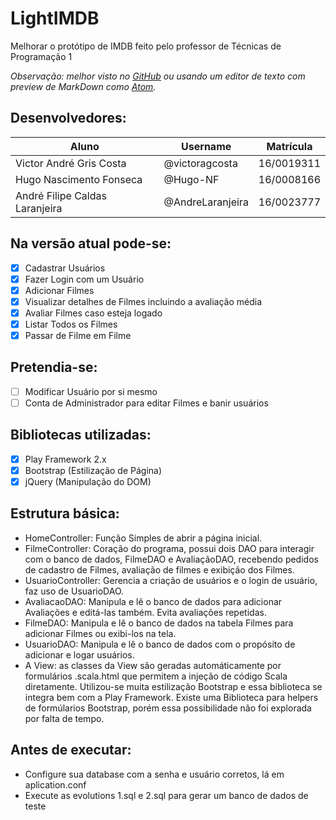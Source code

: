 # LightIMDB
Melhorar o protótipo de IMDB feito pelo professor de Técnicas de Programação 1

_Observação: melhor visto no [GitHub](https://github.com/victoragcosta/TP1-GoL) ou usando um editor de texto com preview de MarkDown como [Atom](https://atom.io/)._

## Desenvolvedores:
Aluno | Username | Matrícula
------|----------|----------
Victor André Gris Costa | @victoragcosta | 16/0019311
Hugo Nascimento Fonseca | @Hugo-NF | 16/0008166
André Filipe Caldas Laranjeira | @AndreLaranjeira | 16/0023777

## Na versão atual pode-se:
* [x] Cadastrar Usuários
* [x] Fazer Login com um Usuário
* [x] Adicionar Filmes
* [x] Visualizar detalhes de Filmes incluindo a avaliação média
* [x] Avaliar Filmes caso esteja logado
* [x] Listar Todos os Filmes
* [x] Passar de Filme em Filme

## Pretendia-se:
* [ ] Modificar Usuário por si mesmo
* [ ] Conta de Administrador para editar Filmes e banir usuários

## Bibliotecas utilizadas:
* [x] Play Framework 2.x
* [x] Bootstrap (Estilização de Página)
* [x] jQuery (Manipulação do DOM)

## Estrutura básica:
* HomeController:
  Função Simples de abrir a página inicial.
* FilmeController: Coração do programa, possui dois DAO para interagir com o banco de dados, FilmeDAO e AvaliaçãoDAO, recebendo pedidos de cadastro de Filmes, avaliação de filmes e exibição dos Filmes.
* UsuarioController: Gerencia a criação de usuários e o login de usuário, faz uso de UsuarioDAO.
* AvaliacaoDAO: Manipula e lê o banco de dados para adicionar Avaliações e editá-las também. Evita avaliações repetidas.
* FilmeDAO: Manipula e lê o banco de dados na tabela Filmes para adicionar Filmes ou exibi-los na tela.
* UsuarioDAO: Manipula e lê o banco de dados com o propósito de adicionar e logar usuários.
* A View: as classes da View são geradas automáticamente por formulários .scala.html que permitem a injeção de código Scala diretamente. Utilizou-se muita estilização Bootstrap e essa biblioteca se integra bem com a Play Framework. Existe uma Biblioteca para helpers de formúlarios Bootstrap, porém essa possibilidade não foi explorada por falta de tempo.

## Antes de executar:
* Configure sua database com a senha e usuário corretos, lá em aplication.conf
* Execute as evolutions 1.sql e 2.sql para gerar um banco de dados de teste
